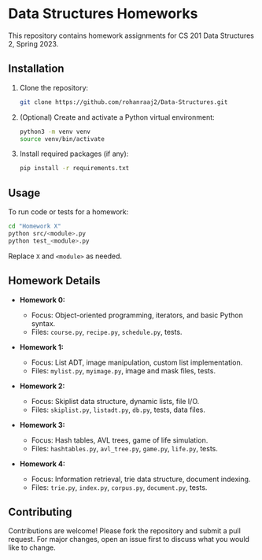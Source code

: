 # Data Structures Homeworks

This repository contains homework assignments for CS 201 Data Structures 2, Spring 2023.

## Installation

1. Clone the repository:
	 ```bash
	 git clone https://github.com/rohanraaj2/Data-Structures.git
	 ```
2. (Optional) Create and activate a Python virtual environment:
	 ```bash
	 python3 -m venv venv
	 source venv/bin/activate
	 ```
3. Install required packages (if any):
	 ```bash
	 pip install -r requirements.txt
	 ```

## Usage

To run code or tests for a homework:

```bash
cd "Homework X"
python src/<module>.py
python test_<module>.py
```

Replace `X` and `<module>` as needed.

## Homework Details

- **Homework 0:**
	- Focus: Object-oriented programming, iterators, and basic Python syntax.
	- Files: `course.py`, `recipe.py`, `schedule.py`, tests.

- **Homework 1:**
	- Focus: List ADT, image manipulation, custom list implementation.
	- Files: `mylist.py`, `myimage.py`, image and mask files, tests.

- **Homework 2:**
	- Focus: Skiplist data structure, dynamic lists, file I/O.
	- Files: `skiplist.py`, `listadt.py`, `db.py`, tests, data files.

- **Homework 3:**
	- Focus: Hash tables, AVL trees, game of life simulation.
	- Files: `hashtables.py`, `avl_tree.py`, `game.py`, `life.py`, tests.

- **Homework 4:**
	- Focus: Information retrieval, trie data structure, document indexing.
	- Files: `trie.py`, `index.py`, `corpus.py`, `document.py`, tests.

## Contributing

Contributions are welcome! Please fork the repository and submit a pull request. For major changes, open an issue first to discuss what you would like to change.
